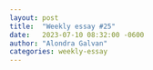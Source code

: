 ```yaml
---
layout: post
title:  "Weekly essay #25"
date:   2023-07-10 08:32:00 -0600
author: "Alondra Galvan"
categories: weekly-essay
---
```



